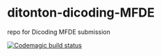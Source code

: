 # ditonton-dicoding-MFDE
repo for Dicoding MFDE submission

[![Codemagic build status](https://api.codemagic.io/apps/6176828ea1779e35c695dcb7/6182c78729657a0cb24bff34/status_badge.svg)](https://codemagic.io/apps/6176828ea1779e35c695dcb7/6182c78729657a0cb24bff34/latest_build)
